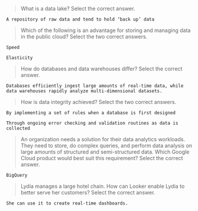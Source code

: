 >What is a data lake? Select the correct answer.
```
A repository of raw data and tend to hold ‘back up’ data
```
>Which of the following is an advantage for storing and managing data in the public cloud? Select the two correct answers.
```
Speed
```
```
Elasticity
```
>How do databases and data warehouses differ? Select the correct answer.
```
Databases efficiently ingest large amounts of real-time data, while data warehouses rapidly analyze multi-dimensional datasets.
```
>How is data integrity achieved? Select the two correct answers.
```
By implementing a set of rules when a database is first designed
```
```
Through ongoing error checking and validation routines as data is collected
```
>An organization needs a solution for their data analytics workloads. They need to store, do complex queries, and perform data analysis on large amounts of structured and semi-structured data. Which Google Cloud product would best suit this requirement? Select the correct answer.
```
BigQuery
```
>Lydia manages a large hotel chain. How can Looker enable Lydia to better serve her customers? Select the correct answer.
```
She can use it to create real-time dashboards.
```
